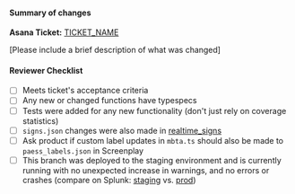 #### Summary of changes

**Asana Ticket:** [TICKET_NAME](TICKET_LINK)

[Please include a brief description of what was changed]

#### Reviewer Checklist

- [ ] Meets ticket's acceptance criteria
- [ ] Any new or changed functions have typespecs
- [ ] Tests were added for any new functionality (don't just rely on coverage statistics)
- [ ] `signs.json` changes were also made in [realtime_signs](https://github.com/mbta/realtime_signs/blob/main/priv/signs.json)
- [ ] Ask product if custom label updates in `mbta.ts` should also be made to `paess_labels.json` in Screenplay
- [ ] This branch was deployed to the staging environment and is currently running with no unexpected increase in warnings, and no errors or crashes (compare on Splunk: [staging](https://mbta.splunkcloud.com/en-US/app/search/search?q=search%20index%3Dsigns-ui-dev%20%22%5Berror%5D%22%20OR%20%22%5Bwarn%5D%22%20OR%20%22CRASH%22&display.page.search.mode=verbose&dispatch.sample_ratio=1&earliest=-4h%40m&latest=now&sid=1545840769.3874970) vs. [prod](https://mbta.splunkcloud.com/en-US/app/search/search?q=search%20index%3Dsigns-ui-prod%20%22%5Berror%5D%22%20OR%20%22%5Bwarn%5D%22%20OR%20%22CRASH%22&display.page.search.mode=verbose&dispatch.sample_ratio=1&earliest=-4h%40m&latest=now&sid=1545840745.3874956))
